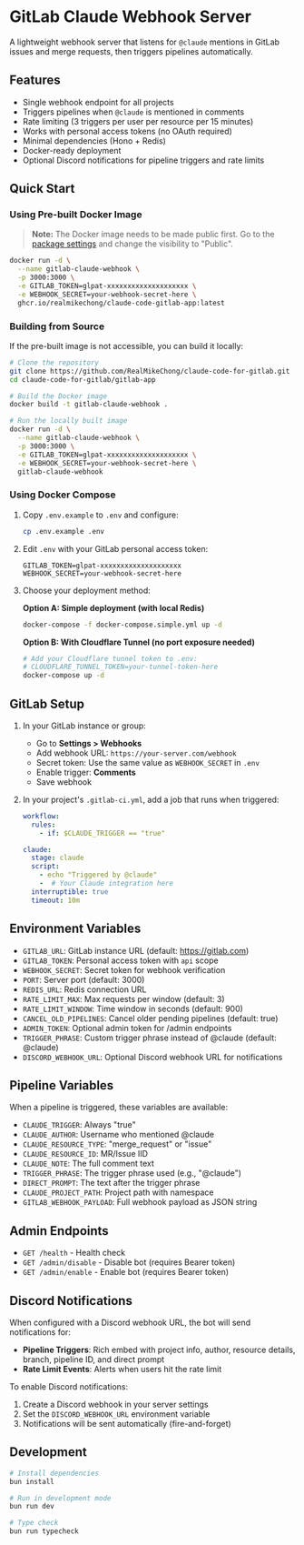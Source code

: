 # GitLab Claude Webhook Server

A lightweight webhook server that listens for `@claude` mentions in GitLab issues and merge requests, then triggers pipelines automatically.

## Features

- Single webhook endpoint for all projects
- Triggers pipelines when `@claude` is mentioned in comments
- Rate limiting (3 triggers per user per resource per 15 minutes)
- Works with personal access tokens (no OAuth required)
- Minimal dependencies (Hono + Redis)
- Docker-ready deployment
- Optional Discord notifications for pipeline triggers and rate limits

## Quick Start

### Using Pre-built Docker Image

> **Note:** The Docker image needs to be made public first. Go to the [package settings](https://github.com/RealMikeChong/claude-code-for-gitlab/pkgs/container/claude-code-gitlab-app) and change the visibility to "Public".

```bash
docker run -d \
  --name gitlab-claude-webhook \
  -p 3000:3000 \
  -e GITLAB_TOKEN=glpat-xxxxxxxxxxxxxxxxxxxx \
  -e WEBHOOK_SECRET=your-webhook-secret-here \
  ghcr.io/realmikechong/claude-code-gitlab-app:latest
```

### Building from Source

If the pre-built image is not accessible, you can build it locally:

```bash
# Clone the repository
git clone https://github.com/RealMikeChong/claude-code-for-gitlab.git
cd claude-code-for-gitlab/gitlab-app

# Build the Docker image
docker build -t gitlab-claude-webhook .

# Run the locally built image
docker run -d \
  --name gitlab-claude-webhook \
  -p 3000:3000 \
  -e GITLAB_TOKEN=glpat-xxxxxxxxxxxxxxxxxxxx \
  -e WEBHOOK_SECRET=your-webhook-secret-here \
  gitlab-claude-webhook
```

### Using Docker Compose

1. Copy `.env.example` to `.env` and configure:

   ```bash
   cp .env.example .env
   ```

2. Edit `.env` with your GitLab personal access token:

   ```env
   GITLAB_TOKEN=glpat-xxxxxxxxxxxxxxxxxxxx
   WEBHOOK_SECRET=your-webhook-secret-here
   ```

3. Choose your deployment method:

   **Option A: Simple deployment (with local Redis)**

   ```bash
   docker-compose -f docker-compose.simple.yml up -d
   ```

   **Option B: With Cloudflare Tunnel (no port exposure needed)**

   ```bash
   # Add your Cloudflare tunnel token to .env:
   # CLOUDFLARE_TUNNEL_TOKEN=your-tunnel-token-here
   docker-compose up -d
   ```

## GitLab Setup

1. In your GitLab instance or group:

   - Go to **Settings > Webhooks**
   - Add webhook URL: `https://your-server.com/webhook`
   - Secret token: Use the same value as `WEBHOOK_SECRET` in `.env`
   - Enable trigger: **Comments**
   - Save webhook

2. In your project's `.gitlab-ci.yml`, add a job that runs when triggered:

   ```yaml
   workflow:
     rules:
       - if: $CLAUDE_TRIGGER == "true"

   claude:
     stage: claude
     script:
       - echo "Triggered by @claude"
       -  # Your Claude integration here
     interruptible: true
     timeout: 10m
   ```

## Environment Variables

- `GITLAB_URL`: GitLab instance URL (default: https://gitlab.com)
- `GITLAB_TOKEN`: Personal access token with `api` scope
- `WEBHOOK_SECRET`: Secret token for webhook verification
- `PORT`: Server port (default: 3000)
- `REDIS_URL`: Redis connection URL
- `RATE_LIMIT_MAX`: Max requests per window (default: 3)
- `RATE_LIMIT_WINDOW`: Time window in seconds (default: 900)
- `CANCEL_OLD_PIPELINES`: Cancel older pending pipelines (default: true)
- `ADMIN_TOKEN`: Optional admin token for /admin endpoints
- `TRIGGER_PHRASE`: Custom trigger phrase instead of @claude (default: @claude)
- `DISCORD_WEBHOOK_URL`: Optional Discord webhook URL for notifications

## Pipeline Variables

When a pipeline is triggered, these variables are available:

- `CLAUDE_TRIGGER`: Always "true"
- `CLAUDE_AUTHOR`: Username who mentioned @claude
- `CLAUDE_RESOURCE_TYPE`: "merge_request" or "issue"
- `CLAUDE_RESOURCE_ID`: MR/Issue IID
- `CLAUDE_NOTE`: The full comment text
- `TRIGGER_PHRASE`: The trigger phrase used (e.g., "@claude")
- `DIRECT_PROMPT`: The text after the trigger phrase
- `CLAUDE_PROJECT_PATH`: Project path with namespace
- `GITLAB_WEBHOOK_PAYLOAD`: Full webhook payload as JSON string

## Admin Endpoints

- `GET /health` - Health check
- `GET /admin/disable` - Disable bot (requires Bearer token)
- `GET /admin/enable` - Enable bot (requires Bearer token)

## Discord Notifications

When configured with a Discord webhook URL, the bot will send notifications for:

- **Pipeline Triggers**: Rich embed with project info, author, resource details, branch, pipeline ID, and direct prompt
- **Rate Limit Events**: Alerts when users hit the rate limit

To enable Discord notifications:

1. Create a Discord webhook in your server settings
2. Set the `DISCORD_WEBHOOK_URL` environment variable
3. Notifications will be sent automatically (fire-and-forget)

## Development

```bash
# Install dependencies
bun install

# Run in development mode
bun run dev

# Type check
bun run typecheck
```
